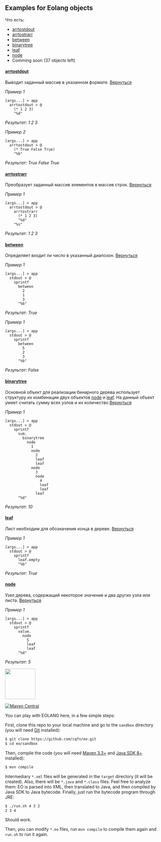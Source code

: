 ## Examples for Eolang objects

Что есть:
- [arrtostdout](#arrtostdout) 
- [arrtostrarr](#arrtostrarr) 
- [between](#between) 
- [binarytree](#binarytree)
- [leaf](#leaf)
- [node](#node)
- Comming soon (37 objects left)


#### [arrtostdout](https://github.com/HSE-Eolang/sandbox-examples/blob/main/eo/arrtostdout.eo)
Выводит заданный массив в указанном формате. [Вернуться](#examples-for-eolang-objects)

*Пример 1*
```
[args...] > app
  arrtostdout > @
    (* 1 2 3)
    "%d"
  ```
*Результат: 1 2 3*

*Пример 2*
```
[args...] > app
  arrtostdout > @
    (* True False True)
    "%b"
```
*Результат: True False True*

#### [arrtostrarr](https://github.com/HSE-Eolang/sandbox-examples/blob/main/eo/arrtostrarr.eo)
Преобразует заданный массив элементов в массив строк. [Вернуться](#examples-for-eolang-objects)

*Пример 1*
```
[args...] > app
  arrtostdout > @
    arrtostrarr
      (* 1 2 3)
      "%d"
    "%s"
```
*Результат: 1 2 3*

#### [between](https://github.com/HSE-Eolang/sandbox-examples/blob/main/eo/between.eo)
Определяет входит ли число в указанный диапозон. [Вернуться](#examples-for-eolang-objects)

*Пример 1*
```
[args...] > app
  stdout > @
    sprintf
      between
        2
        1
        3
      "%b"
```
*Результат: True*

*Пример 1*
```
[args...] > app
  stdout > @
    sprintf
      between
        5
        2
        3
      "%b"
```
*Результат: False*

#### [binarytree](https://github.com/HSE-Eolang/sandbox-examples/blob/main/eo/binarytree.eo)
Основной объект для реализации бинарного дерева использует структуру их комбинации двух объектов [node](#node) и [leaf](#leaf). На данный объект умеет считать сумму всех узлов и их количество [Вернуться](#examples-for-eolang-objects)

*Пример 1*
```
[args...] > app
  stdout > @
    sprintf
      sum.
        binarytree
          node
            1
            node
              2
              leaf
              leaf
            node
              3
              node
                4
                leaf
                leaf
              leaf
      "%d"
```
*Результат: 10*

#### [leaf](https://github.com/HSE-Eolang/sandbox-examples/blob/main/eo/leaf.eo)
Лист необходим для обозначения конца в дереве. [Вернуться](#examples-for-eolang-objects)

*Пример 1*
```
[args...] > app
  stdout > @
    sprintf
      leaf.empty
      "%b"
```
*Результат: True*

#### [node](https://github.com/HSE-Eolang/sandbox-examples/blob/main/eo/node.eo)
Узел дерева, содержащий некоторое значение и два других узла или листа. [Вернуться](#examples-for-eolang-objects)

*Пример 1*
```
[args...] > app
  stdout > @
    sprintf
      value.
        node
          5
          leaf
          leaf
      "%d"
```
*Результат: 5*

<img src="https://www.yegor256.com/images/books/elegant-objects/cactus.svg" height="100px" />

[![Maven Central](https://img.shields.io/maven-central/v/org.eolang/eo-maven-plugin.svg)](https://maven-badges.herokuapp.com/maven-central/org.eolang/eo-maven-plugin)

You can play with EOLANG here, in a few simple steps:

First, clone this repo to your local machine and go
to the `sandbox` directory (you will need
[Git](https://git-scm.com/book/en/v2/Getting-Started-Installing-Git)
installed):

```bash
$ git clone https://github.com/cqfn/eo.git
$ cd eo/sandbox
```

Then, compile the code (you will need
[Maven 3.3+](https://maven.apache.org/)
and [Java SDK 8+](https://www.java.com/en/download/) installed):

```bash
$ mvn compile
```

Intermediary `*.xml` files will be generated in the `target` directory (it will
be created). Also, there will be `*.java` and `*.class` files. Feel free to analyze
them: EO is parsed into XML, then translated to Java, and then compiled
by Java SDK to Java bytecode. Finally, just run the bytecode program through JRE:

```bash
$ ./run.sh 4 3 2
2 3 4
```

Should work.

Then, you can modify `*.eo` files, run `mvn compile` to compile them
again and `run.sh` to run it again.
